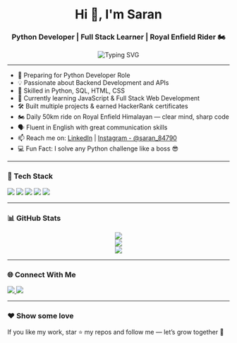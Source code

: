 <h1 align="center">Hi 👋, I'm Saran</h1>
<h3 align="center">Python Developer | Full Stack Learner | Royal Enfield Rider 🏍️</h3>

<p align="center">
  <img src="https://readme-typing-svg.herokuapp.com?font=Fira+Code&size=20&duration=3000&pause=1000&center=true&vCenter=true&width=435&lines=Python+Expert+%7C+SQL+Certified;HTML+%26+CSS+Completed;JavaScript+In+Progress;Building+Full+Stack+Skills;Royal+Enfield+Rider+%F0%9F%8F%8D%EF%B8%8F;Dreaming+Big+Coding+Hard" alt="Typing SVG" />
</p>

---

- 🔭 Preparing for Python Developer Role  
- 💡 Passionate about Backend Development and APIs  
- 🧠 Skilled in Python, SQL, HTML, CSS  
- 🌱 Currently learning JavaScript & Full Stack Web Development  
- 🛠️ Built multiple projects & earned HackerRank certificates  
- 🏍️ Daily 50km ride on Royal Enfield Himalayan — clear mind, sharp code  
- 🗣️ Fluent in English with great communication skills  
- 📫 Reach me on: [LinkedIn](#) | [Instagram - @saran_84790](#)  
- 💻 Fun Fact: I solve any Python challenge like a boss 😎

---

### 🧰 Tech Stack

<p align="left">
  <img src="https://img.shields.io/badge/Python-3776AB?style=for-the-badge&logo=python&logoColor=white"/>
  <img src="https://img.shields.io/badge/SQL-4479A1?style=for-the-badge&logo=mysql&logoColor=white"/>
  <img src="https://img.shields.io/badge/HTML-E34F26?style=for-the-badge&logo=html5&logoColor=white"/>
  <img src="https://img.shields.io/badge/CSS-1572B6?style=for-the-badge&logo=css3&logoColor=white"/>
  <img src="https://img.shields.io/badge/JavaScript-InProgress-yellow?style=for-the-badge&logo=javascript&logoColor=black"/>
</p>

---

### 📊 GitHub Stats

<p align="center">
  <img src="https://github-readme-stats.vercel.app/api?username=Saran84790&show_icons=true&theme=radical" />
  <br>
  <img src="https://github-readme-streak-stats.herokuapp.com/?user=Saran84790&theme=radical" />
  <br>
  <img src="https://github-readme-stats.vercel.app/api/top-langs/?username=Saran84790&layout=compact&theme=radical" />
</p>

---

### 🌐 Connect With Me

<p align="left">
  <a href="https://instagram.com/s.a.r_a.n" target="_blank">
    <img src="https://img.shields.io/badge/-Instagram-E4405F?style=for-the-badge&logo=instagram&logoColor=white" />
  </a>
  <a href="www.linkedin.com/in/saran-kumar-34246a288" target="_blank">
    <img src="https://img.shields.io/badge/-LinkedIn-0077B5?style=for-the-badge&logo=linkedin&logoColor=white" />
  </a>
</p>

---

### ❤️ Show some love

If you like my work, star ⭐ my repos and follow me — let’s grow together 🚀

